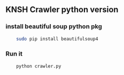## KNSH Crawler python version

### install beautiful soup python pkg
```sh
    sudo pip install beautifulsoup4
```

### Run it
```sh
    python crawler.py
```